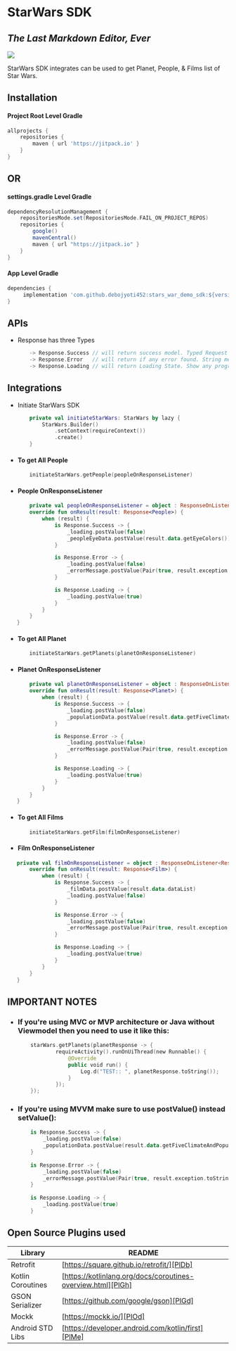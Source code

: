 # StarWars SDK
## _The Last Markdown Editor, Ever_

[![](https://jitpack.io/v/debojyoti452/stars_war_demo_sdk.svg)](https://jitpack.io/#debojyoti452/stars_war_demo_sdk)

StarWars SDK integrates can be used to get Planet, People, & Films list of Star Wars.
## Installation
#### Project Root Level Gradle
```gradle
allprojects {
	repositories {
		maven { url 'https://jitpack.io' }
	}
}
```
## OR
#### settings.gradle Level Gradle
```gradle
dependencyResolutionManagement {
    repositoriesMode.set(RepositoriesMode.FAIL_ON_PROJECT_REPOS)
    repositories {
        google()
        mavenCentral()
        maven { url "https://jitpack.io" }
    }
}
```
#### App Level Gradle
```gradle
dependencies {
	 implementation 'com.github.debojyoti452:stars_war_demo_sdk:${version}'
}
```
## APIs
- Response has three Types
 ```kotlin
        -> Response.Success // will return success model. Typed Request Model will be returned.
        -> Response.Error   // will return if any error found. String message will be returned.
        -> Response.Loading // will return Loading State. Show any progress dialog.
 ```
## Integrations
- Initiate StarWars SDK
 ```kotlin
        private val initiateStarWars: StarWars by lazy {
            StarWars.Builder()
                .setContext(requireContext())
                .create()
        }
 ```
* #### To get All People
 ```kotlin
        initiateStarWars.getPeople(peopleOnResponseListener)
 ```
* #### People OnResponseListener
 ```kotlin
        private val peopleOnResponseListener = object : ResponseOnListener<Response<People>> {
        override fun onResult(result: Response<People>) {
            when (result) {
                is Response.Success -> {
                    _loading.postValue(false)
                    _peopleEyeData.postValue(result.data.getEyeColors())
                }

                is Response.Error -> {
                    _loading.postValue(false)
                    _errorMessage.postValue(Pair(true, result.exception.toString()))
                }

                is Response.Loading -> {
                    _loading.postValue(true)
                }
            }
        }
    }
 ```
* ####  To get All Planet
 ```kotlin
        initiateStarWars.getPlanets(planetOnResponseListener)
 ```
* ####  Planet OnResponseListener
 ```kotlin
        private val planetOnResponseListener = object : ResponseOnListener<Response<Planet>> {
        override fun onResult(result: Response<Planet>) {
            when (result) {
                is Response.Success -> {
                    _loading.postValue(false)
                    _populationData.postValue(result.data.getFiveClimateAndPopulation())
                }

                is Response.Error -> {
                    _loading.postValue(false)
                    _errorMessage.postValue(Pair(true, result.exception.toString()))
                }

                is Response.Loading -> {
                    _loading.postValue(true)
                }
            }
        }
    }
 ```
* #### To get All Films
 ```kotlin
        initiateStarWars.getFilm(filmOnResponseListener)
 ```
* #### Film OnResponseListener
 ```kotlin
    private val filmOnResponseListener = object : ResponseOnListener<Response<Film>> {
        override fun onResult(result: Response<Film>) {
            when (result) {
                is Response.Success -> {
                    _filmData.postValue(result.data.dataList)
                    _loading.postValue(false)
                }

                is Response.Error -> {
                    _loading.postValue(false)
                    _errorMessage.postValue(Pair(true, result.exception.toString()))
                }

                is Response.Loading -> {
                    _loading.postValue(true)
                }
            }
        }
    }
 ```

## IMPORTANT NOTES
* ### If you're using MVC or MVP architecture or Java without Viewmodel then you need to use it like this:

    ```kotlin
        starWars.getPlanets(planetResponse -> {
                requireActivity().runOnUiThread(new Runnable() {
                    @Override
                    public void run() {
                        Log.d("TEST:: ", planetResponse.toString());
                    }
                });
        });
    ```
* ### If you're using MVVM make sure to use postValue() instead setValue():
    ```kotlin
        is Response.Success -> {
            _loading.postValue(false)
            _populationData.postValue(result.data.getFiveClimateAndPopulation())
        }
        
        is Response.Error -> {
            _loading.postValue(false)
            _errorMessage.postValue(Pair(true, result.exception.toString()))
        }
        
        is Response.Loading -> {
            _loading.postValue(true)
        }
    ```

## Open Source Plugins used
| Library | README |
| ------ | ------ |
| Retrofit | [https://square.github.io/retrofit/][PlDb] |
| Kotlin Coroutines | [https://kotlinlang.org/docs/coroutines-overview.html][PlGh] |
| GSON Serializer | [https://github.com/google/gson][PlGd] |
| Mockk | [https://mockk.io/][PlOd] |
| Android STD Libs | [https://developer.android.com/kotlin/first][PlMe] |

